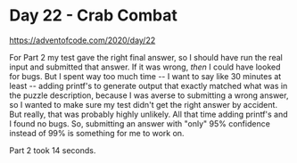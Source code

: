 # Day 22 - Crab Combat

<https://adventofcode.com/2020/day/22>

For Part 2 my test gave the right final answer, so I should have run the real input and submitted that answer.  If it was wrong, *then* I could have looked for bugs.  But I spent way too much time -- I want to say like 30 minutes at least -- adding printf's to generate output that exactly matched what was in the puzzle description, because I was averse to submitting a wrong answer, so I wanted to make sure my test didn't get the right answer by accident.  But really, that was probably highly unlikely.  All that time adding printf's and I found no bugs.  So, submitting an answer with "only" 95% confidence instead of 99% is something for me to work on.

Part 2 took 14 seconds.

